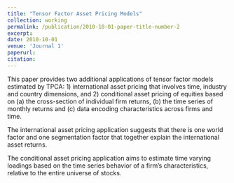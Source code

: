 ```yaml
---
title: "Tensor Factor Asset Pricing Models"
collection: working
permalink: /publication/2010-10-01-paper-title-number-2
excerpt:
date: 2010-10-01
venue: 'Journal 1'
paperurl:
citation:
---
```

This paper provides two additional applications of tensor factor models estimated by TPCA: 1) international asset pricing that involves time, industry and country dimensions, and 2) conditional asset pricing of equities based on (a) the cross-section of individual firm returns, (b) the time series of monthly returns and (c) data encoding characteristics across firms and time.

The international asset pricing application suggests that there is one world factor and one segmentation factor that together explain the international asset returns.

The conditional asset pricing application aims to estimate time varying loadings based on the time series behavior of a firm’s characteristics, relative to the entire universe of stocks.

<!--[Download paper here](http://academicpages.github.io/files/paper2.pdf)

Recommended citation: Your Name, You. (2010). "Paper Title Number 2." <i>Journal 1</i>. 1(2).-->
